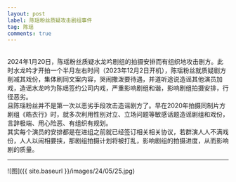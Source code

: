 ```yaml
---
layout: post
label: 陈瑶粉丝质疑攻击剧组事件
tag: 陈瑶
comments: true
---
```


<br>2024年1月20日，陈瑶粉丝质疑水龙吟剧组的拍摄安排而有组织地攻击剧方。此时水龙吟才开拍一个半月左右时间（2023年12月2日开机），陈瑶粉丝就质疑剧方削减其戏份，集体刷同文案内容，哭闹撒泼要待遇，并道听途说造谣其他演员加戏，造谣水龙吟为陈瑶签约公司内戏，严重影响剧组和谐，影响剧组拍摄安排，行径恶劣。
<br>且陈瑶粉丝并不是第一次以恶劣手段攻击造谣剧方了。早在2020年拍摄同制片方剧组《皓衣行》时，就多次利用性别对立、立场问题等敏感话题造谣剧组和戏份，言辞极端、用心险恶、有组织有规划。
<br>其实每个演员的安排都是在进组之前就已经签订相关相关协议，若群演人人不满戏份，人人以闹相要挟，那剧组拍摄计划将被打乱，影响剧组的拍摄进度，从而影响剧的质量。

---

![图]({{ site.baseurl }}/images/24/05/25.jpg)

